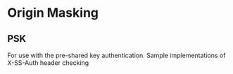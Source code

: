 Origin Masking
=======================
## PSK
For use with the pre-shared key authentication. Sample implementations of X-SS-Auth header checking
